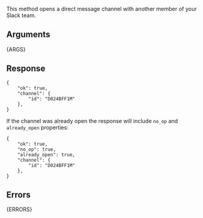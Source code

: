 
This method opens a direct message channel with another member of your Slack team.


## Arguments

{ARGS}


## Response

	{
		"ok": true,
		"channel": {
			"id": "D024BFF1M"
		},
	}

If the channel was already open the response will include `no_op` and
`already_open` properties:


	{
		"ok": true,
		"no_op": true,
		"already_open": true,
		"channel": {
			"id": "D024BFF1M"
		},
	}


## Errors

{ERRORS}


